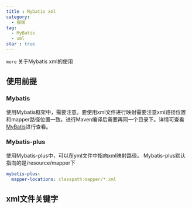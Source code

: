 ```yaml
---
title : Mybatis xml
category:
  - 框架
tag:
  - MyBatis
  - xml
star : true
---
```


`more` 关于Mybatis xml的使用
<!-- more -->

## 使用前提

### Mybatis

使用Mybatis框架中，需要注意。要使用xml文件进行映射需要注意xml路径位置和mapper路径位置一致。进行Maven编译后需要再同一个目录下。详情可查看[MyBatis](./MyBatis.md)进行查看。

### Mybatis-plus

使用Mybatis-plus中，可以在yml文件中指向xml映射路径。
Mybatis-plus默认指向的是/resource/mapper下

```yaml
mybatis-plus:
  mapper-locations: classpath:mapper/*.xml
```

## xml文件关键字




